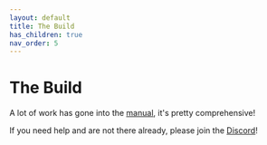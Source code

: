 ```yaml
---
layout: default
title: The Build
has_children: true
nav_order: 5
---
```


# The Build

A lot of work has gone into the [manual](https://github.com/Enraged-Rabbit-Community/ERCF_v2/blob/master/Documentation/ERCF_v2_Manual.pdf), it's pretty comprehensive!

If you need help and are not there already, please join the [Discord](https://discord.gg/voron)!
